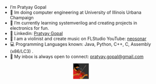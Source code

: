 
- I’m Pratyay Gopal 
- 🪫 Im doing computer engineering at University of Illinois Urbana Champaign
- 🌱 I’m currently learning systemverilog and creating projects in electronics for fun.
- 🔗 Linkedin: <a href="https://www.linkedin.com/in/pratyay-gopal">Pratyay Gopal</a> 
- 🎵 I am a violinist and create music on FLStudio YouTube: <a href="https://www.youtube.com/@neosonar">neosonar</a>
- 💻 Programming Languages known: Java, Python, C++, C, Assembly (x86/LC3) .
- 📧 My inbox is always open to connect: <a href="mailto:pratyay.gopal@gmail.com">pratyay.gopal@gmail.com</a>


<p align="center">
	<a href = "https://www.youtube.com/channel/UC_U1wTxiXRR5ZD2RZkmp6FA?sub_confirmation=1">
		<img height="50em" src="WhatsApp Image 2021-12-17 at 10.39.23 AM.jpeg" centre/>
	<a/>
</p>
